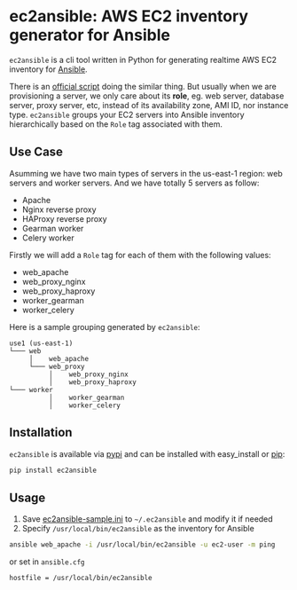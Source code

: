 # ec2ansible: AWS EC2 inventory generator for Ansible

`ec2ansible` is a cli tool written in Python for generating realtime AWS EC2 inventory for [Ansible](http://docs.ansible.com/).

There is an [official script](http://docs.ansible.com/intro_dynamic_inventory.html#example-aws-ec2-external-inventory-script) doing the similar thing. But usually when we are provisioning a server, we only care about its **role**, eg. web server, database server, proxy server, etc, instead of its availability zone, AMI ID, nor instance type. `ec2ansible` groups your EC2 servers into Ansible inventory hierarchically based on the `Role` tag associated with them.

## Use Case
Asumming we have two main types of servers in the us-east-1 region: web servers and worker servers. And we have totally 5 servers as follow:
- Apache
- Nginx reverse proxy
- HAProxy reverse proxy
- Gearman worker
- Celery worker

Firstly we will add a `Role` tag for each of them with the following values:
- web_apache
- web_proxy_nginx
- web_proxy_haproxy
- worker_gearman
- worker_celery

Here is a sample grouping generated by `ec2ansible`:

```
use1 (us-east-1)
└─── web
     │    web_apache
     └─── web_proxy
          │    web_proxy_nginx
          │    web_proxy_haproxy
└─── worker
          │    worker_gearman
          │    worker_celery
```

## Installation
`ec2ansible` is available via [pypi](https://pypi.python.org/pypi/ec2ansible) and can be installed with easy_install or [pip](https://pip.pypa.io/en/latest/index.html):
```bash
pip install ec2ansible
```

## Usage
1. Save [ec2ansible-sample.ini](/hehachris/ec2ansible/blob/master/ec2ansible-sample.ini) to `~/.ec2ansible` and modify it if needed
2. Specify `/usr/local/bin/ec2ansible` as the inventory for Ansible

```bash
ansible web_apache -i /usr/local/bin/ec2ansible -u ec2-user -m ping
```
or set in `ansible.cfg`
```
hostfile = /usr/local/bin/ec2ansible
```
